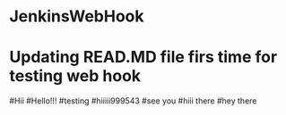 # JenkinsWebHook
# Updating READ.MD file firs time for testing web hook
#Hii
#Hello!!!
#testing
#hiiiii999543
#see you
#hiii there
#hey there
